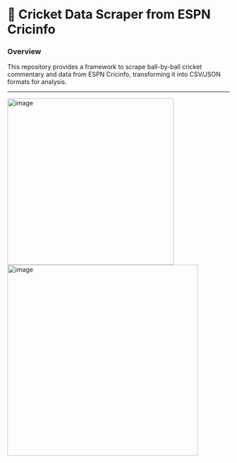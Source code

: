 # 🏏 **Cricket Data Scraper from ESPN Cricinfo**  

### **Overview**  
This repository provides a framework to scrape ball-by-ball cricket commentary and data from ESPN Cricinfo, transforming it into CSV/JSON formats for analysis.

---

<img width="377" alt="image" src="https://github.com/user-attachments/assets/309f6ecd-3c2c-4cd0-a0ae-b8b073a57041">

<img width="432" alt="image" src="https://github.com/user-attachments/assets/1d3e0a82-e421-4b2a-b2a2-68d7b7416607">
